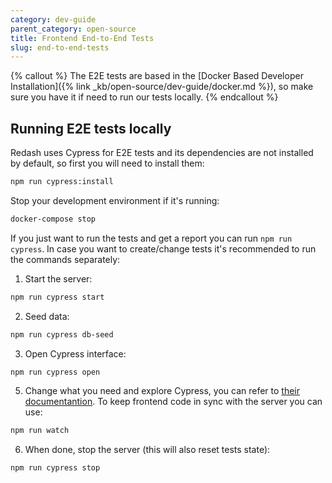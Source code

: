 ```yaml
---
category: dev-guide
parent_category: open-source
title: Frontend End-to-End Tests
slug: end-to-end-tests
---
```


{% callout %}
The E2E tests are based in the [Docker Based Developer Installation]({% link _kb/open-source/dev-guide/docker.md %}), so make sure you have it if need to run our tests locally.
{% endcallout %}

## Running E2E tests locally

Redash uses Cypress for E2E tests and its dependencies are not installed by default, so first you will need to install them:
```bash
npm run cypress:install
```

Stop your development environment if it's running:
```bash
docker-compose stop
```

If you just want to run the tests and get a report you can run `npm run cypress`. In case you want to create/change tests it's recommended to run the commands separately:

1. Start the server:
```bash
npm run cypress start
```
2. Seed data:
```bash
npm run cypress db-seed
```
3. Open Cypress interface:
```bash
npm run cypress open
```
5. Change what you need and explore Cypress, you can refer to [their documentantion](https://docs.cypress.io/). To keep frontend code in sync with the server you can use:
```bash
npm run watch
```
6. When done, stop the server (this will also reset tests state):
```bash
npm run cypress stop
```
